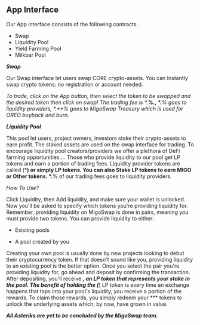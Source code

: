 ## App Interface

Our App interface consists of the following contracts.
- Swap
- Liquidity Pool
- Yield Farming Pool
- Milkbar Pool

***Swap***

Our Swap interface let users swap CORE crypto-assets. You can Instantly swap crypto tokens: no registration or account needed.

_To trade, click on the App button, then select the token to be swapped and the desired token then click on swap!
 The trading fee is *.**%., *.**% goes to liquidity providers, *.**% goes to MigoSwap Treasury which is used for OREO buyback and burn._

***Liquidity Pool***

This pool let users, project owners, investors stake their crypto-assets to earn profit.
The staked assets are used on the swap interface for trading. To encourage liquidity pool creators/providers we offer a plethora of DeFi farming opportunities.... 
Those who provide liquidity to our pool get LP tokens and earn a portion of trading fees. Liquidity provider tokens are called (***) or simply LP tokens.
You can also Stake LP tokens to earn MIGO or Other tokens. *.**% of our trading fees goes to liquidity providers.

_*How To Use?*_

Click Liquidity, then Add liquidity, and make sure your wallet is unlocked. Now you'll be asked to specify which tokens you're providing liquidity for. Remember, providing liquidity on MigoSwap is done in pairs, meaning you must provide two tokens.
You can provide liquidity to either:

- Existing pools

- A pool created by you

Creating your own pool is usually done by new projects looking to debut their cryptocurrency token. If that doesn't sound like you, providing liquidity to an existing pool is the better option.
Once you select the pair you're providing liquidity for, go ahead and deposit by confirming the transaction. After depositing, you'll receive ***,  an LP token that represents your stake in the pool.
The benefit of holding the (***) LP token is every time an exchange happens that taps into your pool's liquidity, you receive a portion of the rewards. To claim those rewards, you simply redeem your *** tokens to unlock the underlying assets which, by now, have grown in value.

***All Asteriks are yet to be concluded by the MigoSwap team.***
